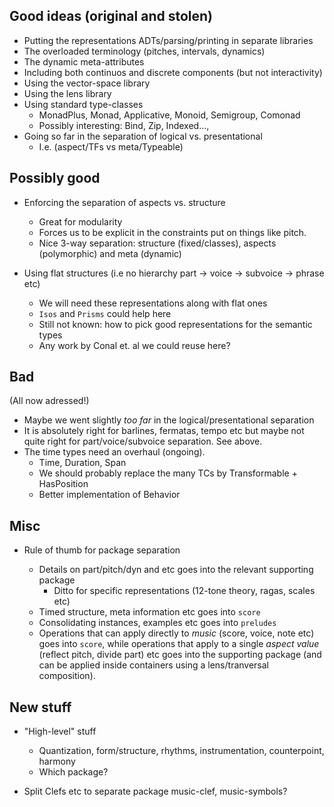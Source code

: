 
## Good ideas (original and stolen)

- Putting the representations ADTs/parsing/printing in separate libraries
- The overloaded terminology (pitches, intervals, dynamics)
- The dynamic meta-attributes
- Including both continuos and discrete components (but not interactivity)
- Using the vector-space library
- Using the lens library
- Using standard type-classes 
    - MonadPlus, Monad, Applicative, Monoid, Semigroup, Comonad
    - Possibly interesting: Bind, Zip, Indexed..., 
- Going so far in the separation of logical vs. presentational
    - I.e. (aspect/TFs vs meta/Typeable)

## Possibly good

- Enforcing the separation of aspects vs. structure
    - Great for modularity
    - Forces us to be explicit in the constraints put on things like pitch.
    - Nice 3-way separation: structure (fixed/classes), aspects (polymorphic) and meta (dynamic)

- Using flat structures (i.e no hierarchy part -> voice -> subvoice -> phrase etc)
    - We will need these representations along with flat ones
    - `Isos` and `Prisms` could help here
    - Still not known: how to pick good representations for the semantic types
    - Any work by Conal et. al we could reuse here?

## Bad


(All now adressed!)

- Maybe we went slightly *too far* in the logical/presentational separation
- It is absolutely right for barlines, fermatas, tempo etc but maybe not quite
  right for part/voice/subvoice separation. See above.
- The time types need an overhaul (ongoing).
    - Time, Duration, Span
    - We should probably replace the many TCs by Transformable + HasPosition
    - Better implementation of Behavior

## Misc

- Rule of thumb for package separation

    - Details on part/pitch/dyn and etc goes into the relevant supporting package
        - Ditto for specific representations (12-tone theory, ragas, scales etc)
    - Timed structure, meta information etc goes into `score`
    - Consolidating instances, examples etc goes into `preludes`
    - Operations that can apply directly to *music* (score, voice, note etc) goes into
      `score`, while operations that apply to a single *aspect value* (reflect pitch,
      divide part) etc goes into the supporting package (and can be applied inside
      containers using a lens/tranversal composition).

## New stuff

- "High-level" stuff
    - Quantization, form/structure, rhythms, instrumentation, counterpoint, harmony
    - Which package?

- Split Clefs etc to separate package
    music-clef, music-symbols?
  


   

